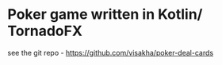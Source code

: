 # Poker game written in Kotlin/ TornadoFX 

see the git repo
    - https://github.com/visakha/poker-deal-cards
    
